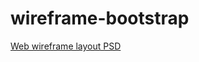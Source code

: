 # wireframe-bootstrap
<a href="https://freebiesbug.com/psd-freebies/web-wireframe-layout-psd/">Web wireframe layout PSD</a>

